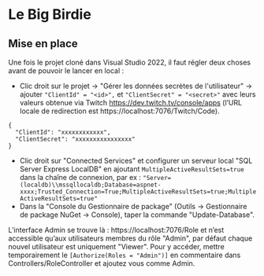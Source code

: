 # Le Big Birdie
## Mise en place
Une fois le projet cloné dans Visual Studio 2022, il faut régler deux choses avant de pouvoir le lancer en local :
- Clic droit sur le projet -> "Gérer les données secrètes de l'utilisateur" -> ajouter `"ClientId" = "<id>",` et `"ClientSecret" = "<secret>"` avec leurs valeurs obtenue via Twitch https://dev.twitch.tv/console/apps (l’URL locale de redirection est https://localhost:7076/Twitch/Code).
```
{
  "ClientId": "xxxxxxxxxxxx",
  "ClientSecret": "xxxxxxxxxxxxxxxx"
}
```
- Clic droit sur "Connected Services" et configurer un serveur local "SQL Server Express LocalDB" en ajoutant `MultipleActiveResultSets=true` dans la chaîne de connexion, par ex : `"Server=(localdb)\\mssqllocaldb;Database=aspnet-xxxx;Trusted_Connection=True;MultipleActiveResultSets=true;MultipleActiveResultSets=true"`
- Dans la "Console du Gestionnaire de package" (Outils -> Gestionnaire de package NuGet -> Console), taper la commande "Update-Database".

L’interface Admin se trouve là : https://localhost:7076/Role et n’est accessible qu’aux utilisateurs membres du rôle "Admin", par défaut chaque nouvel utilisateur est uniquement "Viewer". Pour y accéder, mettre temporairement le `[Authorize(Roles = "Admin")]` en commentaire dans Controllers/RoleController et ajoutez vous comme Admin.
